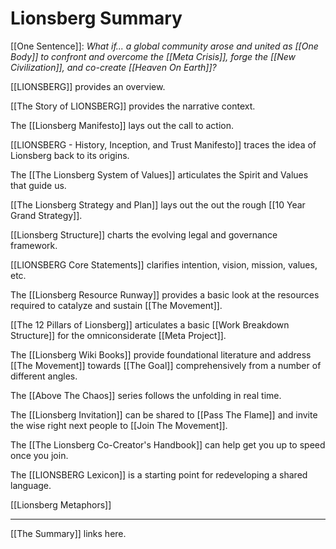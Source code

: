 # Lionsberg Summary 

[[One Sentence]]: *What if... a global community arose and united as [[One Body]] to confront and overcome the [[Meta Crisis]], forge the [[New Civilization]], and co-create [[Heaven On Earth]]?*  

[[LIONSBERG]] provides an overview. 

[[The Story of LIONSBERG]] provides the narrative context. 

The [[Lionsberg Manifesto]] lays out the call to action. 

[[LIONSBERG - History, Inception, and Trust Manifesto]] traces the idea of Lionsberg back to its origins. 

The [[The Lionsberg System of Values]] articulates the Spirit and Values that guide us.  

[[The Lionsberg Strategy and Plan]] lays out the out the rough [[10 Year Grand Strategy]].   

[[Lionsberg Structure]] charts the evolving legal and governance framework.   

[[LIONSBERG Core Statements]] clarifies intention, vision, mission, values, etc. 

The [[Lionsberg Resource Runway]] provides a basic look at the resources required to catalyze and sustain [[The Movement]].  

[[The 12 Pillars of Lionsberg]] articulates a basic [[Work Breakdown Structure]] for the omniconsiderate [[Meta Project]].  

The [[Lionsberg Wiki Books]] provide foundational literature and address [[The Movement]] towards [[The Goal]] comprehensively from a number of different angles. 

The [[Above The Chaos]] series follows the unfolding in real time. 

The [[Lionsberg Invitation]] can be shared to [[Pass The Flame]] and invite the wise right next people to [[Join The Movement]]. 

The [[The Lionsberg Co-Creator's Handbook]] can help get you up to speed once you join. 

The [[LIONSBERG Lexicon]] is a starting point for redeveloping a shared language.  

[[Lionsberg Metaphors]] 

___
[[The Summary]] links here. 